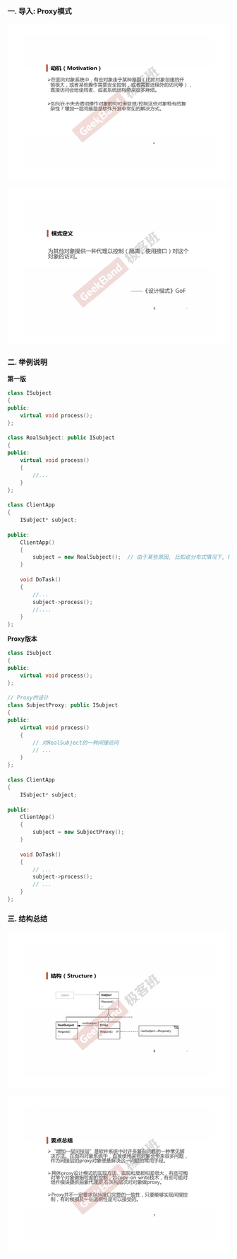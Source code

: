 ### 一. 导入: Proxy模式

![](./pic/1.png)

![](./pic/2.png)

### 二. 举例说明

**第一版**

```cpp
class ISubject
{
public:
    virtual void process();
};

class RealSubject: public ISubject
{
public:
    virtual void process()
    {
        //...
    }
};

class ClientApp
{
    ISubject* subject;

public:
    ClientApp()
    {
        subject = new RealSubject();  // 由于某些原因, 比如说分布式情况下, RealSubject并不是很容易获取.
    }

    void DoTask()
    {
        //...
        subject->process();    
        //....
    }
};
```

**Proxy版本**

```cpp
class ISubject 
{
public:
    virtual void process();
};

// Proxy的设计
class SubjectProxy: public ISubject
{
public:
    virtual void process()
    {
        // 对RealSubject的一种间接访问
        // ...
    }
};

class ClientApp
{
    ISubject* subject;

public:
    ClientApp()
    {
        subject = new SubjectProxy();
    }

    void DoTask()
    {
        // ...
        subject->process();
        // ...
    }
};
```

### 三. 结构总结

![](./pic/3.png)

![](./pic/4.png)